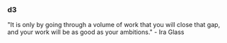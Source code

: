 ### d3
"It is only by going through a volume of work that you will close that gap, and your work will be as good as your ambitions." - Ira Glass
